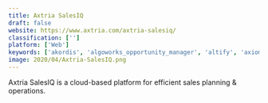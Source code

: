 ```yaml
---
title: Axtria SalesIQ
draft: false 
website: https://www.axtria.com/axtria-salesiq/
classification: ['']
platform: ['Web']
keywords: ['akordis', 'algoworks_opportunity_manager', 'altify', 'axiom_sfd', 'be_ready_solutions', 'calibermind', 'clienttether', 'clinchpad', 'gaugelabs', 'incite2', 'mysalesdialerpro', 'obero_spm', 'outboundworks', 'pipeline_manager', 'plan2win', 'platformax', 'revegy', 'right90', 'routzy', 'salesin', 'salesvue', 'stella_metrics', 'vtiger_sales']
image: 2020/04/Axtria-SalesIQ.png
---
```

Axtria SalesIQ is a cloud-based platform for efficient sales planning & operations.